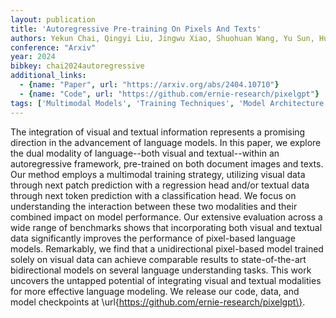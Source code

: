 ```yaml
---
layout: publication
title: 'Autoregressive Pre-training On Pixels And Texts'
authors: Yekun Chai, Qingyi Liu, Jingwu Xiao, Shuohuan Wang, Yu Sun, Hua Wu
conference: "Arxiv"
year: 2024
bibkey: chai2024autoregressive
additional_links:
  - {name: "Paper", url: "https://arxiv.org/abs/2404.10710"}
  - {name: "Code", url: "https://github.com/ernie-research/pixelgpt"}
tags: ['Multimodal Models', 'Training Techniques', 'Model Architecture', 'Tools', 'Reinforcement Learning', 'Language Modeling', 'GPT', 'Pretraining Methods', 'Has Code', 'Pre-Training']
---
```

The integration of visual and textual information represents a promising
direction in the advancement of language models. In this paper, we explore the
dual modality of language--both visual and textual--within an autoregressive
framework, pre-trained on both document images and texts. Our method employs a
multimodal training strategy, utilizing visual data through next patch
prediction with a regression head and/or textual data through next token
prediction with a classification head. We focus on understanding the
interaction between these two modalities and their combined impact on model
performance. Our extensive evaluation across a wide range of benchmarks shows
that incorporating both visual and textual data significantly improves the
performance of pixel-based language models. Remarkably, we find that a
unidirectional pixel-based model trained solely on visual data can achieve
comparable results to state-of-the-art bidirectional models on several language
understanding tasks. This work uncovers the untapped potential of integrating
visual and textual modalities for more effective language modeling. We release
our code, data, and model checkpoints at
\url\{https://github.com/ernie-research/pixelgpt\}.
